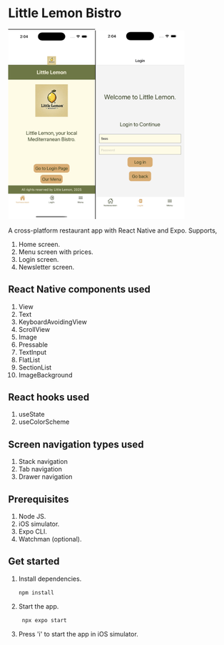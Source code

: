 # Little Lemon Bistro
<img src="./samples/home.png" alt="Little Lemon Bistro" width="195"/><img src="./samples/login.png" alt="Little Lemon Bistro" width="200"/>

A cross-platform restaurant app with React Native and Expo. Supports,
1. Home screen.
2. Menu screen with prices.
3. Login screen.
4. Newsletter screen.

## React Native components used
1. View
2. Text
3. KeyboardAvoidingView
4. ScrollView
5. Image
6. Pressable
7. TextInput
8. FlatList
9. SectionList
10. ImageBackground

## React hooks used
1. useState
2. useColorScheme

## Screen navigation types used
1. Stack navigation
2. Tab navigation
3. Drawer navigation

## Prerequisites
1. Node JS.
2. iOS simulator.
3. Expo CLI.
4. Watchman (optional).

## Get started
1. Install dependencies.
   ```bash
   npm install
   ```
2. Start the app.
   ```bash
    npx expo start
   ```
3. Press 'i' to start the app in iOS simulator.

